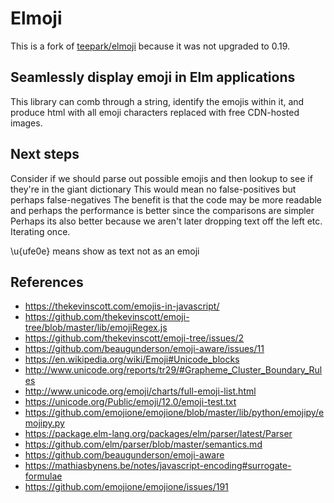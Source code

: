 # Elmoji

This is a fork of [teepark/elmoji](https://github.com/teepark/elmoji) because it was not upgraded to 0.19.

## Seamlessly display emoji in Elm applications

This library can comb through a string, identify the emojis within it, and
produce html with all emoji characters replaced with free CDN-hosted images.

## Next steps
Consider if we should parse out possible emojis
and then lookup to see if they're in the giant dictionary
This would mean no false-positives but perhaps false-negatives
The benefit is that the code may be more readable and
    perhaps the performance is better since the comparisons are simpler
    Perhaps its also better because we aren't later dropping text off the left etc. Iterating once.

\u{ufe0e} means show as text not as an emoji

## References
* https://thekevinscott.com/emojis-in-javascript/
* https://github.com/thekevinscott/emoji-tree/blob/master/lib/emojiRegex.js
* https://github.com/thekevinscott/emoji-tree/issues/2
* https://github.com/beaugunderson/emoji-aware/issues/11
* https://en.wikipedia.org/wiki/Emoji#Unicode_blocks
* http://www.unicode.org/reports/tr29/#Grapheme_Cluster_Boundary_Rules
* http://www.unicode.org/emoji/charts/full-emoji-list.html
* https://unicode.org/Public/emoji/12.0/emoji-test.txt
* https://github.com/emojione/emojione/blob/master/lib/python/emojipy/emojipy.py
* https://package.elm-lang.org/packages/elm/parser/latest/Parser
* https://github.com/elm/parser/blob/master/semantics.md
* https://github.com/beaugunderson/emoji-aware
* https://mathiasbynens.be/notes/javascript-encoding#surrogate-formulae
* https://github.com/emojione/emojione/issues/191